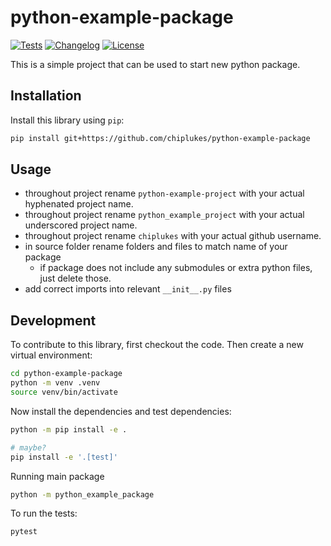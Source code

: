 # python-example-package

[![Tests](https://github.com/chiplukes/python-example-package/actions/workflows/test.yml/badge.svg)](https://github.com/chiplukes/python-example-package/actions/workflows/test.yml)
[![Changelog](https://img.shields.io/github/v/release/chiplukes/python-example-package?include_prereleases&label=changelog)](https://github.com/chiplukes/python-example-package/releases)
[![License](https://img.shields.io/badge/license-Apache%202.0-blue.svg)](https://github.com/chiplukes/python-example-package/blob/main/LICENSE)

This is a simple project that can be used to start new python package.

## Installation

Install this library using `pip`:
```bash
pip install git+https://github.com/chiplukes/python-example-package
```
## Usage

* throughout project rename ```python-example-project``` with your actual hyphenated project name.
* throughout project rename ```python_example_project``` with your actual underscored project name.
* throughout project rename ```chiplukes``` with your actual github username.
* in source folder rename folders and files to match name of your package
    * if package does not include any submodules or extra python files, just delete those.
* add correct imports into relevant ```__init__.py``` files

## Development

To contribute to this library, first checkout the code. Then create a new virtual environment:
```bash
cd python-example-package
python -m venv .venv
source venv/bin/activate
```

Now install the dependencies and test dependencies:
```bash
python -m pip install -e .

# maybe?
pip install -e '.[test]'
```

Running main package
```bash
python -m python_example_package
```

To run the tests:
```bash
pytest
```
